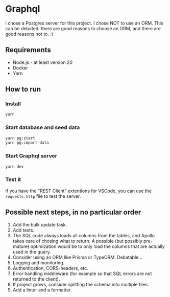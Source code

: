 # Graphql

I chose a Postgres server for this project. I chose NOT to use an ORM. This can be debated: there are good reasons to choose an ORM, and there are good reasons not to. :)

## Requirements

* Node.js - at least version 20
* Docker
* Yarn

## How to run

### Install
  
```bash
yarn
```

### Start database and seed data

```bash
yarn pg:start
yarn pg:import-data
```

### Start Graphql server
  
```bash
yarn dev
```

### Test it
If you have the "REST Client" extentions for VSCode, you can use the `requests.http` file to test the server.

## Possible next steps, in no particular order

1. Add the bulk update task.
2. Add tests.
3. The SQL code always loads all columns from the tables, and Apollo takes care of chosing what to return. A possible (but possibly pre-mature) optimization would be to only load the columns that are actually used in the query.
4. Consider using an ORM like Prisma or TypeORM. Debatable...
5. Logging and monitoring.
6. Authentication, CORS-headers, etc.
7. Error handling middleware (for example so that SQL errors are not returned to the client).
8. If project grows, consider splitting the schema into multiple files.
9. Add a linter and a formatter.
